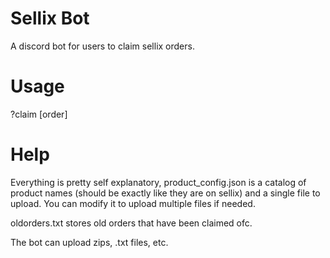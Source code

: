 
# Sellix Bot

A discord bot for users to claim sellix orders.


# Usage
?claim [order]

# Help

Everything is pretty self explanatory, product_config.json is a catalog of product names (should be exactly like they are on sellix) and a single file to upload. You can modify it to upload multiple files if needed.

oldorders.txt stores old orders that have been claimed ofc.

The bot can upload zips, .txt files, etc.

